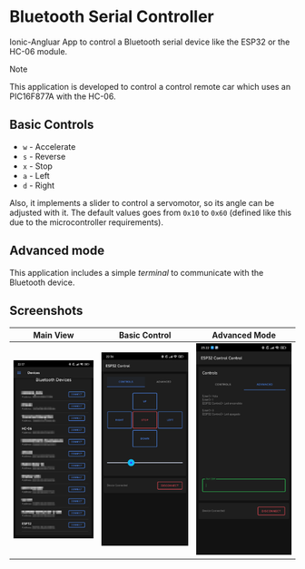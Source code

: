 # Bluetooth Serial Controller

Ionic-Angluar App to control a Bluetooth serial device like the ESP32 or the HC-06 module.

> [!NOTE]
> This application is developed to control a control remote car which uses an PIC16F877A with the HC-06.

## Basic Controls

* `w` - Accelerate
* `s` - Reverse
* `x` - Stop
* `a` - Left
* `d` - Right

Also, it implements a slider to control a servomotor, so its angle can be adjusted with it. The default values goes from `0x10` to `0x60` (defined like this due to the microcontroller requirements).

## Advanced mode

This application includes a simple _terminal_ to communicate with the Bluetooth device.

## Screenshots

| Main View                                           | Basic Control                                           | Advanced Mode                                              |
| --------------------------------------------------- | ------------------------------------------------------- | ---------------------------------------------------------- |
| <img src="./docs/img/main_view.jpg" alt="drawing"/> | <img src="./docs/img/basic_control.jpg" alt="drawing"/> | <img src="./docs/img/advanced_control.jpg" alt="drawing"/> |
